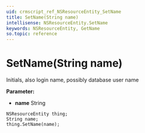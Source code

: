 ```yaml
---
uid: crmscript_ref_NSResourceEntity_SetName
title: SetName(String name)
intellisense: NSResourceEntity.SetName
keywords: NSResourceEntity, GetName
so.topic: reference
---
```


# SetName(String name)

Initials, also login name, possibly database user name

**Parameter:** 
 - **name** String

```crmscript
NSResourceEntity thing;
String name;
thing.SetName(name);
```

